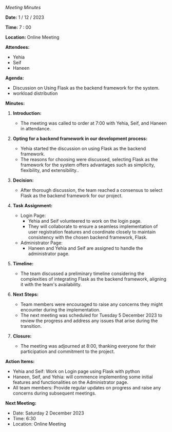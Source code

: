 *Meeting Minutes*

**Date:** 1 / 12 / 2023

**Time:** 7 : 00

**Location:** Online Meeting

**Attendees:**
- Yehia
- Seif
- Haneen

**Agenda:**
- Discussion on Using Flask as the backend framework for the system.
- workload distribution

**Minutes:**

1. **Introduction:**
   - The meeting was called to order at 7:00 with Yehia, Seif, and Haneen in attendance.

2. **Opting for a backend framework in our development process:**
   - Yehia started the discussion on using Flask as the backend framework.
   - The reasons for choosing were discussed, selecting Flask as the framework for the system offers advantages such as simplicity, flexibility, and extensibility..

3. **Decision:**
   - After thorough discussion, the team reached a consensus to select Flask as the backend framework for our project. 

4. **Task Assignment:**
   - Login Page:
     - Yehia and Seif volunteered to work on the login page.
     - They will collaborate to ensure a seamless implementation of user registration features and coordinate closely to maintain consistency with the chosen backend framework, Flask.
   - Administrator Page:
     - Haneen and Yehia and Seif are assigned to handle the administrator page.
5. **Timeline:**
   - The team discussed a preliminary timeline considering the complexities of integrating Flask as the backend framework, aligning it with the team's availability.
   

6. **Next Steps:**
   - Team members were encouraged to raise any concerns they might encounter during the implementation.
   - The next meeting was scheduled for Tuesday 5 December 2023 to review the progress and address any issues that arise during the transition.

7. **Closure:**
   - The meeting was adjourned at 8:00, thanking everyone for their participation and commitment to the project.

**Action Items:**
- Yehia and Seif: Work on Login page using Flask with python
- Haneen, Seif, and Yehia: will commence implementing some initial features and functionalities on the Administrator page.
- All team members: Provide regular updates on progress and raise any concerns during subsequent meetings.

**Next Meeting:**
- Date: Saturday 2 December 2023
- Time: 6:30
- Location: Online Meeting